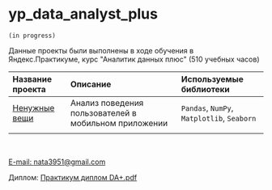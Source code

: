 # yp_data_analyst_plus
`(in progress)`

Данные проекты были выполнены в ходе обучения в Яндекс.Практикуме, 
курс "Аналитик данных плюс" (510 учебных часов)

| Название проекта | Описание | Используемые библиотеки | 
| :---------------------- | :---------------------- | :---------------------- |
| [Ненужные вещи](https://github.com/Nata3951/YP_data_analyst_plus/blob/e03f93d2047ab795bef7c796134417a740b4c615/client-behavior/220526%20mobile%20app%20clean.ipynb) | Анализ поведения пользователей в мобильном приложении| `Pandas`, `NumPy`, `Matplotlib`, `Seaborn` |
|||


<br>
  
[E-mail: nata3951@gmail.com](mailto:nata3951@gmail.com) 

Диплом: [Практикум диплом DA+.pdf](https://github.com/Nata3951/YP_data_analyst_plus/files/8843755/DA%2B.pdf)
